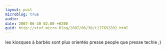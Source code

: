 ```yaml
---
layout: post
microblog: true
audio: 
date: 2007-06-30 02:00 +0200
guid: http://xtof.micro.blog/2007/06/30/t127692892.html
---
```

les kiosques à barbès sont plus orientés presse people que presse techie ;)
